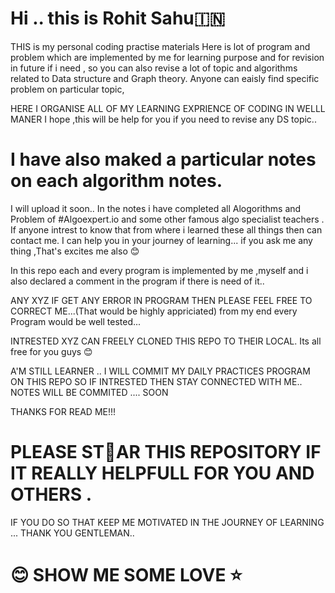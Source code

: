 # Hi .. this is Rohit Sahu🇮🇳

THIS  is my personal  coding practise materials 
Here is lot of program and problem which are implemented by me for learning purpose and for revision in future if i need ,
so you can also revise a lot of topic and algorithms related to Data structure and Graph theory. 
Anyone can eaisly find specific problem on particular topic,

HERE I ORGANISE ALL OF MY LEARNING EXPRIENCE OF CODING IN WELLL MANER
I hope ,this will be help  for you if you need to revise any DS topic.. 

# I have also maked a particular notes on each algorithm  notes.
I will upload it  soon.. 
In the notes i have completed all  Alogorithms and Problem of #Algoexpert.io  and some other famous algo specialist teachers .
If anyone intrest to know that from where i learned these all things then can contact me. I can help you in your journey of learning...
if you ask me any thing ,That's excites me also 😊

In this repo each and every program is implemented by me ,myself and i also declared a comment in the program  if there is need of it..

ANY XYZ IF GET ANY ERROR IN PROGRAM THEN PLEASE FEEL FREE TO CORRECT ME...(That would be highly appriciated)
from my end every Program would be well tested...

INTRESTED XYZ CAN FREELY CLONED THIS REPO TO THEIR LOCAL. Its all free for you guys  😊
  
 A'M STILL LEARNER ..
 I WILL  COMMIT MY DAILY PRACTICES PROGRAM ON THIS REPO SO IF INTRESTED THEN STAY CONNECTED WITH ME..
 NOTES WILL BE COMMITED .... SOON

 THANKS FOR READ ME!!!

 # PLEASE  ST🌟AR THIS  REPOSITORY IF  IT REALLY HELPFULL FOR YOU AND OTHERS .
 IF YOU DO SO THAT KEEP ME MOTIVATED IN THE JOURNEY OF LEARNING ... THANK YOU GENTLEMAN..
 #  😊 SHOW ME SOME LOVE ⭐️

